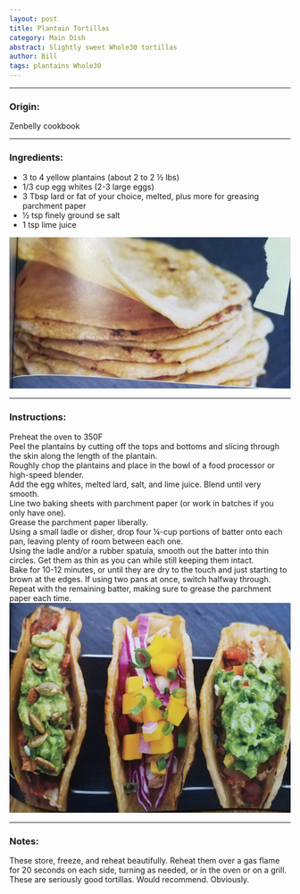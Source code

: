 ```yaml
---  
layout: post  
title: Plantain Tortillas  
category: Main Dish  
abstract: Slightly sweet Whole30 tortillas  
author: Bill  
tags: plantains Whole30  
---  
```

  
***

### Origin:  
  
Zenbelly cookbook  
  
***

### Ingredients:  
  
- 3 to 4 yellow plantains (about 2 to 2 ½ lbs)  
- 1/3 cup egg whites (2-3 large eggs)  
- 3 Tbsp lard or fat of your choice, melted, plus more for greasing parchment paper  
- ½ tsp finely ground se salt  
- 1 tsp lime juice  
  
![plantain_tortillas1.jpg](\images\plantain_tortillas1.jpg "plantain_tortillas1")
  
***

### Instructions:  
  
Preheat the oven to 350F  
Peel the plantains by cutting off the tops and bottoms and slicing through the skin along the length of the plantain.  
Roughly chop the plantains and place in the bowl of a food processor or high-speed blender.  
Add the egg whites, melted lard, salt, and lime juice. Blend until very smooth.  
Line two baking sheets with parchment paper (or work in batches if you only have one).  
Grease the parchment paper liberally.  
Using a small ladle or disher, drop four ¼-cup portions of batter onto each pan, leaving plenty of room between each one.  
Using the ladle and/or a rubber spatula, smooth out the batter into thin circles. Get them as thin as you can while still keeping them intact.  
Bake for 10-12 minutes, or until they are dry to the touch and just starting to brown at the edges. If using two pans at once, switch halfway through.  
Repeat with the remaining batter, making sure to grease the parchment paper each time.  
![plantain_tortillas2.jpg](\images\plantain_tortillas2.jpg "plantain_tortillas2")
  
***

### Notes:  
  
These store, freeze, and reheat beautifully. Reheat them over a gas flame for 20 seconds on each side, turning as needed, or in the oven or on a grill.  
These are seriously good tortillas. Would recommend. Obviously.  
  
